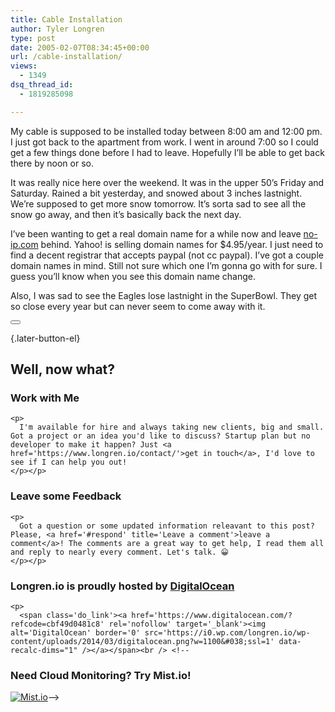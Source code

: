 ```yaml
---
title: Cable Installation
author: Tyler Longren
type: post
date: 2005-02-07T08:34:45+00:00
url: /cable-installation/
views:
  - 1349
dsq_thread_id:
  - 1819285098

---
```

My cable is supposed to be installed today between 8:00 am and 12:00 pm. I just got back to the apartment from work. I went in around 7:00 so I could get a few things done before I had to leave. Hopefully I&#8217;ll be able to get back there by noon or so.

It was really nice here over the weekend. It was in the upper 50&#8217;s Friday and Saturday. Rained a bit yesterday, and snowed about 3 inches lastnight. We&#8217;re supposed to get more snow tomorrow. It&#8217;s sorta sad to see all the snow go away, and then it&#8217;s basically back the next day.

I&#8217;ve been wanting to get a real domain name for a while now and leave [no-ip.com][1] behind. Yahoo! is selling domain names for $4.95/year. I just need to find a decent registrar that accepts paypal (not cc paypal). I&#8217;ve got a couple domain names in mind. Still not sure which one I&#8217;m gonna go with for sure. I guess you&#8217;ll know when you see this domain name change.

Also, I was sad to see the Eagles lose lastnight in the SuperBowl. They get so close every year but can never seem to come away with it. 

<div class="wpulike wpulike-default " >
  <div class="wp_ulike_general_class wp_ulike_is_not_liked">
    <button type="button"
					aria-label="Like Button"
					data-ulike-id="1746"
					data-ulike-nonce="cd21fc3d59"
					data-ulike-type="likeThis"
					data-ulike-template="wpulike-default"
					data-ulike-display-likers="0"
					data-ulike-disable-pophover="0"
					class="wp_ulike_btn wp_ulike_put_image wp_likethis_1746"></button><span class="count-box"></span>
  </div>
</div>

[][2]{.later-button-el}

<div class='what-next'>
  <h2>
    Well, now what?
  </h2>
  
  <div class='hire'>
    <h3>
      Work with Me
    </h3>
    
    <p>
      I'm available for hire and always taking new clients, big and small. Got a project or an idea you'd like to discuss? Startup plan but no developer to make it happen? Just <a href='https://www.longren.io/contact/'>get in touch</a>, I'd love to see if I can help you out!
    </p></p>
  </div>
  
  <div class='hire'>
    <h3>
      Leave some Feedback
    </h3>
    
    <p>
      Got a question or some updated information releavant to this post? Please, <a href='#respond' title='Leave a comment'>leave a comment</a>! The comments are a great way to get help, I read them all and reply to nearly every comment. Let's talk. 😀
    </p></p>
  </div>
  
  <div class='now-what-bottom-ad'>
    <h3>
      Longren.io is proudly hosted by <a href='https://www.digitalocean.com/?refcode=cbf49d0481c8'>DigitalOcean</a>
    </h3>
    
    <p>
      <span class='do_link'><a href='https://www.digitalocean.com/?refcode=cbf49d0481c8' rel='nofollow' target='_blank'><img alt='DigitalOcean' border='0' src='https://i0.wp.com/longren.io/wp-content/uploads/2014/03/digitalocean.png?w=1100&#038;ssl=1' data-recalc-dims="1" /></a></span><br /> <!--

<h3>Need Cloud Monitoring? Try Mist.io!</h3>

<span class='do_link'><a href='http://mist.io/?ref=tyler' rel='nofollow' target='_blank'><img alt='Mist.io' border='0' src='https://i0.wp.com/longren.io/wp-content/uploads/2014/04/mistio.jpg?w=1100&#038;ssl=1' data-recalc-dims="1"></a></span>--></div> </div>

 [1]: http://www.no-ip.com/
 [2]: #